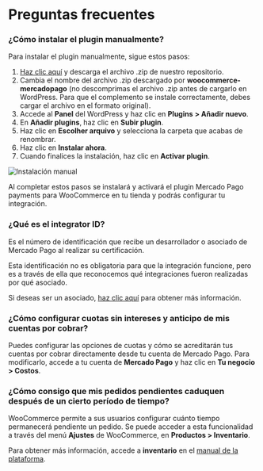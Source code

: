 # Preguntas frecuentes 

### ¿Cómo instalar el plugin manualmente?

Para instalar el plugin manualmente, sigue estos pasos: 


1. [Haz clic aquí](https://github.com/mercadopago/cart-woocommerce/archive/master.zip) y descarga el archivo .zip de nuestro repositorio.
2. Cambia el nombre del archivo .zip descargado por **woocommerce-mercadopago** (no descomprimas el archivo .zip antes de cargarlo en WordPress. Para que el complemento se instale correctamente, debes cargar el archivo en el formato original).
3. Accede al **Panel** del WordPress y haz clic en **Plugins** **> Añadir nuevo**.
4. En **Añadir plugins**, haz clic en **Subir plugin**.
5. Haz clic en **Escolher arquivo** y selecciona la carpeta que acabas de renombrar.
6. Haz clic en **Instalar ahora**.
7. Cuando finalices la instalación, haz clic en **Activar plugin**.

![Instalación manual](/images/woocomerce/es_manual_install_01.gif)

Al completar estos pasos se instalará y activará el plugin Mercado Pago payments para WooCommerce en tu tienda y podrás configurar tu integración.

### ¿Qué es el integrator ID?

Es el número de identificación que recibe un desarrollador o asociado de Mercado Pago al realizar su certificación. 

Esta identificación no es obligatoria para que la integración funcione, pero es a través de ella que reconocemos qué integraciones fueron realizadas por qué asociado.

Si deseas ser un asociado, [haz clic aquí](https://www.mercadopago[FAKER][URL][DOMAIN]/developers/es/developer-program) para obtener más información.

### ¿Cómo configurar cuotas sin intereses y anticipo de mis cuentas por cobrar?

Puedes configurar las opciones de cuotas y cómo se acreditarán tus cuentas por cobrar directamente desde tu cuenta de Mercado Pago. Para modificarlo, accede a tu cuenta de **Mercado Pago** y haz clic en **Tu negocio > Costos**.

### ¿Cómo consigo que mis pedidos pendientes caduquen después de un cierto período de tiempo?

WooCommerce permite a sus usuarios configurar cuánto tiempo permanecerá pendiente un pedido. Se puede acceder a esta funcionalidad a través del menú **Ajustes** de WooCommerce, en **Productos > Inventario**. 

Para obtener más información, accede a **inventario** en el [manual de la plataforma](https://docs.woocommerce.com/document/perguntas-frequentes-sobre-reservas/).
